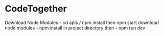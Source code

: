 # CodeTogether
Download Node Modules - cd apis / npm install then npm start
download node modules - npm install in project directory then - npm run dev

